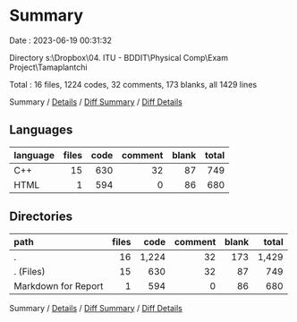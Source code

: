 # Summary

Date : 2023-06-19 00:31:32

Directory s:\\Dropbox\\04. ITU - BDDIT\\Physical Comp\\Exam Project\\Tamaplantchi

Total : 16 files,  1224 codes, 32 comments, 173 blanks, all 1429 lines

Summary / [Details](details.md) / [Diff Summary](diff.md) / [Diff Details](diff-details.md)

## Languages
| language | files | code | comment | blank | total |
| :--- | ---: | ---: | ---: | ---: | ---: |
| C++ | 15 | 630 | 32 | 87 | 749 |
| HTML | 1 | 594 | 0 | 86 | 680 |

## Directories
| path | files | code | comment | blank | total |
| :--- | ---: | ---: | ---: | ---: | ---: |
| . | 16 | 1,224 | 32 | 173 | 1,429 |
| . (Files) | 15 | 630 | 32 | 87 | 749 |
| Markdown for Report | 1 | 594 | 0 | 86 | 680 |

Summary / [Details](details.md) / [Diff Summary](diff.md) / [Diff Details](diff-details.md)